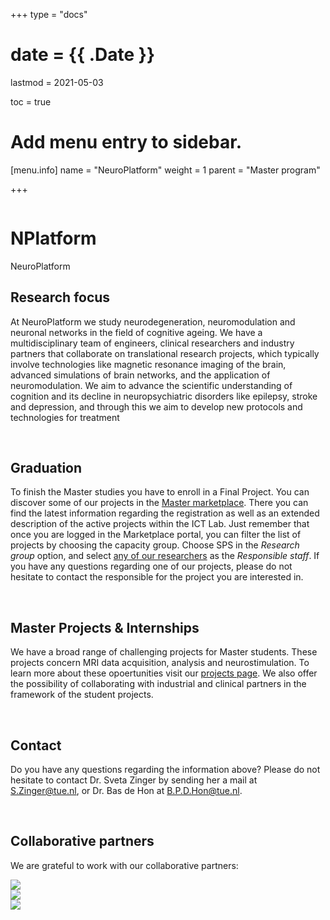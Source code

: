 +++
type = "docs"

# date = {{ .Date }}
lastmod = 2021-05-03

toc = true

# Add menu entry to sidebar.
[menu.info]
  name = "NeuroPlatform"
  weight = 1
  parent = "Master program"

+++


<div class="row">
  <div class="col-md-6 order-md-1 text-center text-md-left" style="vertical-align: middle; display: flex; align-items: center;">
  <div>
    <h1 class="hero-title" itemprop="headline" style="text-shadow: 0px 0px 0px rgba(0,0,0,0.0)">
      NPlatform
    </h1>
    <div class="hero-lead" style="text-shadow: 0px 0px 0px rgba(0,0,0,0.0)">
       NeuroPlatform
    </div>
  </div>
  </div>
  <div class="col-6 mx-auto col-md-6 order-md-2 hero-media">
    <img src="/img/neu3ca_logo.jpg" alt="">
  </div>
</div>


## Research focus
At NeuroPlatform we study neurodegeneration, neuromodulation and neuronal networks in the field of cognitive ageing. We have a multidisciplinary team of engineers, clinical researchers and industry partners that collaborate on translational research projects, which typically involve technologies like magnetic resonance imaging of the brain, advanced simulations of brain networks, and the application of neuromodulation. We aim to advance the scientific understanding of cognition and its decline in neuropsychiatric disorders like epilepsy, stroke and depression, and through this we aim to develop new protocols and technologies for treatment

<br>


## Graduation
To finish the Master studies you have to enroll in a Final Project. You can discover some of our projects in the <a href="https://master.ele.tue.nl/" target="_blank">Master marketplace</a>. There you can find the latest information regarding the registration as well as an extended description of the active projects within the ICT Lab. Just remember that once you are logged in the Marketplace portal, you can filter the list of projects by choosing the capacity group. Choose SPS in the *Research group* option, and select <a href="https://imaginginpsychiatry.github.io/neuroplatform2/members/index.html" target="_blank">any of  our researchers</a> as the *Responsible staff*. If you have any questions regarding one of our projects, please do not hesitate to contact the responsible for the project you are interested in.

<br>

## Master Projects & Internships
We have a broad range of challenging projects for Master students. These projects concern MRI data acquisition, analysis and neurostimulation. To learn more about these opoertunities visit our  <a href="https://imaginginpsychiatry.github.io/neuroplatform2/projects/index.html" target="_blank">projects page</a>.
We also offer the possibility of collaborating with industrial and clinical partners in the framework of the student projects.

<br>

## Contact
Do you have any questions regarding the information above? Please do not hesitate to contact Dr. Sveta Zinger by sending her a mail at <a href="s.zinger@tue.nl">S.Zinger@tue.nl</a>, or Dr. Bas de Hon at <a href="b.p.d.hon@tue.nl">B.P.D.Hon@tue.nl</a>.

<br>

## Collaborative partners
We are grateful to work with our collaborative partners:

<div class="company-logo-wrapper">
    <a href="https://www.kempenhaeghe.nl/" target="blank_">
    <div class="company-logo-item">
      <img src="../company_logos/kempenhaeghe.png">
    </div>
  </a>
  <a href="https://www.ugent.be/pp/ccn/en" target="blank_">
    <div class="company-logo-item">
      <img src="../company_logos/uzgent.jpeg">
    </div>
  </a>
    <a href="https://www.philips.com/global" target="blank_">
    <div class="company-logo-item">
      <img src="../company_logos/phillips.png">
    </div>
  </a>
</div>
